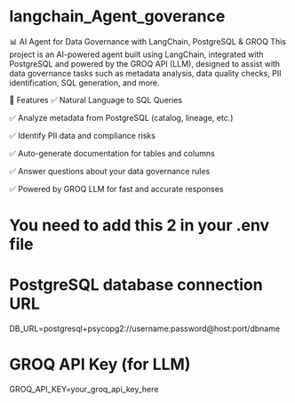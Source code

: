 # langchain_Agent_goverance

📊 AI Agent for Data Governance with LangChain, PostgreSQL & GROQ
This project is an AI-powered agent built using LangChain, integrated with PostgreSQL and powered by the GROQ API (LLM), designed to assist with data governance tasks such as metadata analysis, data quality checks, PII identification, SQL generation, and more.

🧠 Features
✅ Natural Language to SQL Queries

✅ Analyze metadata from PostgreSQL (catalog, lineage, etc.)

✅ Identify PII data and compliance risks

✅ Auto-generate documentation for tables and columns

✅ Answer questions about your data governance rules

✅ Powered by GROQ LLM for fast and accurate responses

# You need to add this 2 in your .env file
# PostgreSQL database connection URL
DB_URL=postgresql+psycopg2://username:password@host:port/dbname

# GROQ API Key (for LLM)
GROQ_API_KEY=your_groq_api_key_here

